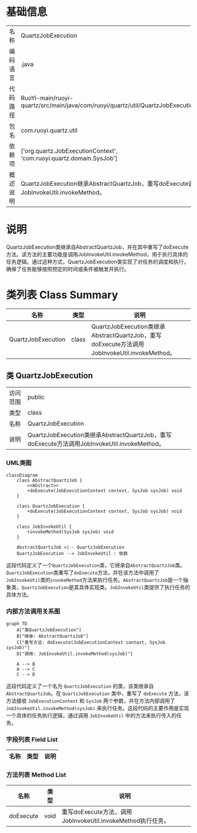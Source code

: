 # 基础信息

|      |      |
|------|------|
| 名称 | QuartzJobExecution |
| 编码语言 | .java |
| 代码路径 | RuoYi-main/ruoyi-quartz/src/main/java/com/ruoyi/quartz/util/QuartzJobExecution.java |
| 包名 | com.ruoyi.quartz.util |
| 依赖项 | ['org.quartz.JobExecutionContext', 'com.ruoyi.quartz.domain.SysJob'] |
| 概述说明 | QuartzJobExecution继承AbstractQuartzJob，重写doExecute调用JobInvokeUtil.invokeMethod。 |

# 说明

QuartzJobExecution类继承自AbstractQuartzJob，并在其中重写了doExecute方法。该方法的主要功能是调用JobInvokeUtil.invokeMethod，用于执行具体的任务逻辑。通过这种方式，QuartzJobExecution类实现了对任务的调度和执行，确保了任务能够按照预定的时间或条件被触发并执行。

# 类列表 Class Summary

| 名称   | 类型  | 说明 |
|-------|------|-------------|
| QuartzJobExecution | class | QuartzJobExecution类继承AbstractQuartzJob，重写doExecute方法调用JobInvokeUtil.invokeMethod。 |



## 类 QuartzJobExecution

|      |      |
|------|------|
| 访问范围 | public |
| 类型 | class |
| 名称 | QuartzJobExecution |
| 说明 | QuartzJobExecution类继承AbstractQuartzJob，重写doExecute方法调用JobInvokeUtil.invokeMethod。 |


### UML类图

```mermaid
classDiagram
    class AbstractQuartzJob {
        <<Abstract>>
        +doExecute(JobExecutionContext context, SysJob sysJob) void
    }

    class QuartzJobExecution {
        +doExecute(JobExecutionContext context, SysJob sysJob) void
    }

    class JobInvokeUtil {
        +invokeMethod(SysJob sysJob) void
    }

    AbstractQuartzJob <|-- QuartzJobExecution
    QuartzJobExecution --> JobInvokeUtil : 依赖
```

这段代码定义了一个`QuartzJobExecution`类，它继承自`AbstractQuartzJob`类。`QuartzJobExecution`类重写了`doExecute`方法，并在该方法中调用了`JobInvokeUtil`类的`invokeMethod`方法来执行任务。`AbstractQuartzJob`是一个抽象类，`QuartzJobExecution`是其具体实现类。`JobInvokeUtil`类提供了执行任务的具体方法。


### 内部方法调用关系图

```mermaid
graph TD
    A["类QuartzJobExecution"]
    B["继承: AbstractQuartzJob"]
    C["重写方法: doExecute(JobExecutionContext context, SysJob sysJob)"]
    D["调用: JobInvokeUtil.invokeMethod(sysJob)"]

    A --> B
    A --> C
    C --> D
```

这段代码定义了一个名为 `QuartzJobExecution` 的类，该类继承自 `AbstractQuartzJob`。在 `QuartzJobExecution` 类中，重写了 `doExecute` 方法，该方法接收 `JobExecutionContext` 和 `SysJob` 两个参数，并在方法内部调用了 `JobInvokeUtil.invokeMethod(sysJob)` 来执行任务。这段代码的主要作用是实现一个具体的任务执行逻辑，通过调用 `JobInvokeUtil` 中的方法来执行传入的任务。

### 字段列表 Field List

| 名称  | 类型  | 说明 |
|-------|-------|------|

### 方法列表 Method List

| 名称  | 类型  | 说明 |
|-------|-------|------|
| doExecute | void | 重写doExecute方法，调用JobInvokeUtil.invokeMethod执行任务。 |




